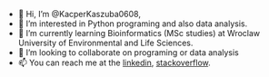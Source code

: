 - 👋 Hi, I’m @KacperKaszuba0608,
- 👀 I’m interested in Python programing and also data analysis.
- 🌱 I’m currently learning Bioinformatics (MSc studies) at Wroclaw University of Environmental and Life Sciences.
- 💞️ I’m looking to collaborate on programing or data analysis
- 📫 You can reach me at the [linkedin](www.linkedin.com/in/kacper-kaszuba-6998a2238), [stackoverflow](https://stackoverflow.com/users/20349608/kacper-kaszuba).

<!---
KacperKaszuba0608/KacperKaszuba0608 is a ✨ special ✨ repository because its `README.md` (this file) appears on your GitHub profile.
You can click the Preview link to take a look at your changes.
--->
